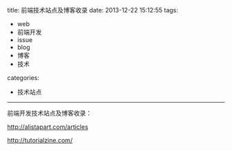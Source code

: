 title: 前端技术站点及博客收录
date: 2013-12-22 15:12:55
tags:
- web
- 前端开发
- issue
- blog
- 博客
- 技术

categories:
- 技术站点
---

前端开发技术站点及博客收录：
<!-- more -->

http://alistapart.com/articles

http://tutorialzine.com/